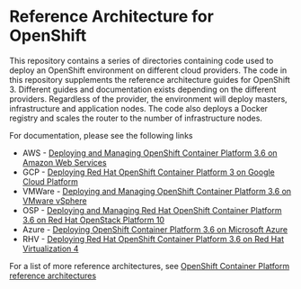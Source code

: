 # Reference Architecture for OpenShift

This repository contains a series of directories containing code used to deploy an OpenShift environment on different cloud providers. The code in this repository supplements the reference architecture guides for OpenShift 3. Different guides and documentation exists depending on the different providers. Regardless of the provider, the environment will deploy masters, infrastructure and application nodes. The code also deploys a Docker registry and scales the router to the number of infrastructure nodes.

For documentation, please see the following links

* AWS - [Deploying and Managing OpenShift Container Platform 3.6 on Amazon Web Services](https://access.redhat.com/documentation/en-us/reference_architectures/2017/html-single/deploying_and_managing_openshift_container_platform_3.6_on_amazon_web_services/)
* GCP - [Deploying Red Hat OpenShift Container Platform 3 on Google Cloud Platform](https://access.redhat.com/documentation/en-us/reference_architectures/2017/html-single/deploying_and_managing_openshift_container_platform_3_on_google_cloud_platform/)
* VMWare - [Deploying and Managing OpenShift Container Platform 3.6 on VMware vSphere](https://access.redhat.com/documentation/en-us/reference_architectures/2017/html-single/deploying_a_red_hat_openshift_container_platform_3_on_vmware_vcenter_6/)
* OSP - [Deploying and Managing Red Hat OpenShift Container Platform 3.6 on Red Hat OpenStack Platform 10](https://access.redhat.com/documentation/en-us/reference_architectures/2017/html-single/deploying_and_managing_red_hat_openshift_container_platform_3.6_on_red_hat_openstack_platform_10/)
* Azure - [Deploying OpenShift Container Platform 3.6 on Microsoft Azure](https://access.redhat.com/documentation/en-us/reference_architectures/2017/html-single/deploying_red_hat_openshift_container_platform_3.6_on_microsoft_azure/)
* RHV - [Deploying Red Hat OpenShift Container Platform 3.6 on Red Hat Virtualization 4](https://access.redhat.com/documentation/en-us/reference_architectures/2017/html-single/deploying_red_hat_openshift_container_platform_3.6_on_red_hat_virtualization_4/)

For a list of more reference architectures, see [OpenShift Container Platform reference architectures](https://access.redhat.com/documentation/en-us/reference_architectures/?category=openshift%2520container%2520platform)
